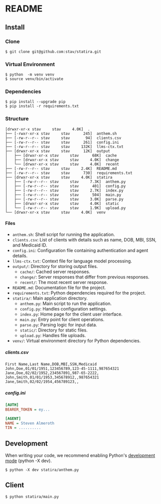 # README

## Install

### Clone

    $ git clone git@github.com:stav/statira.git

### Virtual Environment

    $ python  -m venv venv
    $ source venv/bin/activate

### Dependencies

    $ pip install --upgrade pip
    $ pip install -r requirements.txt

### Structure

    [drwxr-xr-x stav     stav     4.0K]  .
    ├── [-rwxr-xr-x stav     stav      245]  anthem.sh
    ├── [-rw-r--r-- stav     stav       94]  clients.csv
    ├── [-rw-r--r-- stav     stav      261]  config.ini
    ├── [-rw-r--r-- stav     stav     132K]  llms-ctx.txt
    ├── [drwxr-xr-x stav     stav      12K]  output
    │   ├── [drwxr-xr-x stav     stav      68K]  cache
    │   ├── [drwxr-xr-x stav     stav     4.0K]  change
    │   └── [drwxr-xr-x stav     stav     4.0K]  recent
    ├── [-rw-r--r-- stav     stav     2.4K]  README.md
    ├── [-rw-r--r-- stav     stav      730]  requirements.txt
    ├── [drwxr-xr-x stav     stav     4.0K]  statira
    │   ├── [-rw-r--r-- stav     stav     7.3K]  anthem.py
    │   ├── [-rw-r--r-- stav     stav      401]  config.py
    │   ├── [-rw-r--r-- stav     stav     2.7K]  index.py
    │   ├── [-rw-r--r-- stav     stav      504]  main.py
    │   ├── [-rw-r--r-- stav     stav     3.0K]  parse.py
    │   ├── [drwxr-xr-x stav     stav     4.0K]  static
    │   └── [-rw-r--r-- stav     stav     1.9K]  upload.py
    └── [drwxr-xr-x stav     stav     4.0K]  venv

#### Files

- `anthem.sh`: Shell script for running the application.
- `clients.csv`: List of clients with details such as name, DOB, MBI, SSN, and Medicaid ID.
- `config.ini`: Configuration file containing authentication and agent details.
- `llms-ctx.txt`: Context file for language model processing.
- `output/`: Directory for storing output files.
    - `cache/`: Cached server responses.
    - `change/`: Server responses that differ from previous responses.
    - `recent/`: The most recent server response.
- `README.md`: Documentation file for the project.
- `requirements.txt`: Python dependencies required for the project.
- `statira/`: Main application directory.
    - `anthem.py`: Main script to run the application.
    - `config.py`: Handles configuration settings.
    - `index.py`: Home page for the client user interface.
    - `main.py`: Entry point for client operations.
    - `parse.py`: Parsing logic for input data.
    - `static/`: Directory for static files.
    - `upload.py`: Handles file uploads.
- `venv/`: Virtual environment directory for Python dependencies.

##### clients.csv

```csv
First Name,Last Name,DOB,MBI,SSN,Medicaid
John,Doe,01/01/1951,123456789,123-45-1111,987654321
Jane,Doe,02/02/1952,234567891,987-65-2222,
John,Smith,01/01/1953,345678912,,987654321
Jane,Smith,02/02/1954,456789123,,
```

##### config.ini

```ini
[AUTH]
BEARER_TOKEN = ey...

[AGENT]
NAME = Steven Almeroth
TIN = ..........
```

## Development

When writing your code, we recommend enabling Python's [development mode][1] (python -X dev).

    $ python -X dev statira/anthem.py

## Client

    $ python statira/main.py


[1]: https://docs.python.org/3/library/devmode.html
